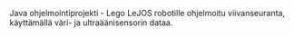 Java ohjelmointiprojekti - Lego LeJOS robotille ohjelmoitu viivanseuranta, käyttämällä väri- ja ultraäänisensorin dataa.
